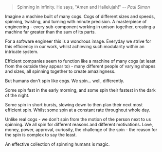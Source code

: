 > Spinning in infinity. He says, "Amen and Hallelujah!"
-- <cite>Paul Simon</cite>

Imagine a machine built of many cogs. Cogs of different sizes and speeds, spinning, twisting, and turning with minute precision. A masterpiece of engineering - every sub-component working in unison together, creating a machine far greater than the sum of its parts. 

For a software engineer this is a wondrous image.
Everyday we strive for this efficiency in our work, whilst achieving such modularity within an intricate system.

Efficient companies seem to function like a machine of many cogs (at least from the outside they appear to) - many different people of varying shapes and sizes, all spinning together to create amazingness.

But humans don't spin like cogs. We spin... well, differently.

Some spin fast in the early morning, and some spin their fastest in the dark of the night.

Some spin in short bursts, slowing down to then plan their next most efficient spin. Whilst some spin at a constant rate throughout whole day.



Unlike real cogs - we don't spin from the motion of the person next to us spinning. We all spin for different reasons and different motivations. Love, money, power, approval, curiosity, the challenge of the spin - the reason for the spin is complex to say the least.

An effective collection of spinning humans is magic. 